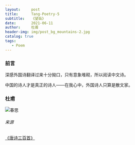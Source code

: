 ```yaml
---
layout:     post
title:      Tang-Poetry-5
subtitle:   《望岳》
date:       2021-06-11
author:     杜甫
header-img: img/post_bg_mountains-2.jpg
catalog: true
tags:
   - Poem
---
```


### 前言

深感外国诗翻译过来十分拗口，只有意象堆砌，所以阅读中文诗。

中国的诗人才是真正的诗人——在我心中，外国诗人只算是散文家。

### 杜甫

![春思](https://github.com/huang-feiyu/huang-feiyu.github.io/blob/master/Resources/Poem/Tang-Poetry-5.png?raw=true)

###### 来源

[《唐诗三百首》](https://github.com/huang-feiyu/huang-feiyu.github.io/blob/master/Resources/%E5%94%90%E8%AF%97%E4%B8%89%E7%99%BE%E9%A6%96.pdf)


